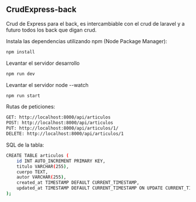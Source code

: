 ## CrudExpress-back
 Crud de Express para el back, es intercambiable con el crud de laravel y a futuro todos los back que digan crud.

Instala las dependencias utilizando npm (Node Package Manager):
```sh
npm install
```

Levantar el servidor desarrollo
```sh
npm run dev
```

Levantar el servidor node --watch
```sh
npm run start
```

Rutas de peticiones:
```sh
GET: http://localhost:8000/api/articulos
POST: http://localhost:8000/api/articulos
PUT: http://localhost:8000/api/articulos/1/
DELETE: http://localhost:8000/api/articulos/1
```

SQL de la tabla:
```sh
CREATE TABLE articulos (
    id INT AUTO_INCREMENT PRIMARY KEY,
    titulo VARCHAR(255),
    cuerpo TEXT,
    autor VARCHAR(255),
    created_at TIMESTAMP DEFAULT CURRENT_TIMESTAMP,
    updated_at TIMESTAMP DEFAULT CURRENT_TIMESTAMP ON UPDATE CURRENT_TIMESTAMP
);
```
